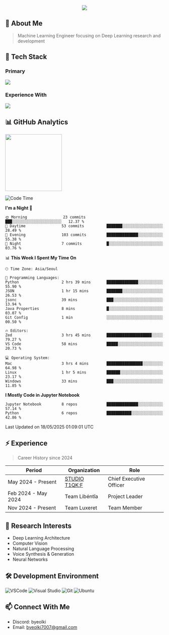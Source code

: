 <div align="center">
  <img src="https://capsule-render.vercel.app/api?type=waving&color=gradient&height=200&section=header&text=Hello%20World!&fontSize=50&animation=twinkling" />
</div>

## 🌌 About Me
> Machine Learning Engineer focusing on Deep Learning research and development

## 🎯 Tech Stack

### Primary
<div align="left">
  <img src="https://skillicons.dev/icons?i=python,pytorch" />
</div>

### Experience With
<div align="left">
  <img src="https://skillicons.dev/icons?i=js,html,css,java,lua,tensorflow,c,go,elixer" />
</div>

## 📊 GitHub Analytics
<div>
  <a href="https://solved.ac/byeolki">
    <img align="center" height="180em" src="http://mazassumnida.wtf/api/v2/generate_badge?boj=byeolki" />
  </a>
</div>

<!--START_SECTION:waka-->
![Code Time](http://img.shields.io/badge/Code%20Time-20%20hrs%2028%20mins-blue)

**I'm a Night 🦉** 

```text
🌞 Morning                23 commits          ███░░░░░░░░░░░░░░░░░░░░░░   12.37 % 
🌆 Daytime                53 commits          ███████░░░░░░░░░░░░░░░░░░   28.49 % 
🌃 Evening                103 commits         ██████████████░░░░░░░░░░░   55.38 % 
🌙 Night                  7 commits           █░░░░░░░░░░░░░░░░░░░░░░░░   03.76 % 
```


📊 **This Week I Spent My Time On** 

```text
🕑︎ Time Zone: Asia/Seoul

💬 Programming Languages: 
Python                   2 hrs 39 mins       ██████████████░░░░░░░░░░░   55.90 % 
JSON                     1 hr 15 mins        ███████░░░░░░░░░░░░░░░░░░   26.53 % 
jsonc                    39 mins             ███░░░░░░░░░░░░░░░░░░░░░░   13.94 % 
Java Properties          8 mins              █░░░░░░░░░░░░░░░░░░░░░░░░   03.07 % 
Git Config               1 min               ░░░░░░░░░░░░░░░░░░░░░░░░░   00.50 % 

🔥 Editors: 
Zed                      3 hrs 45 mins       ████████████████████░░░░░   79.27 % 
VS Code                  58 mins             █████░░░░░░░░░░░░░░░░░░░░   20.73 % 

💻 Operating System: 
Mac                      3 hrs 4 mins        ████████████████░░░░░░░░░   64.98 % 
Linux                    1 hr 5 mins         ██████░░░░░░░░░░░░░░░░░░░   23.17 % 
Windows                  33 mins             ███░░░░░░░░░░░░░░░░░░░░░░   11.85 % 
```

**I Mostly Code in Jupyter Notebook** 

```text
Jupyter Notebook         8 repos             ██████████████░░░░░░░░░░░   57.14 % 
Python                   6 repos             ███████████░░░░░░░░░░░░░░   42.86 % 
```




 Last Updated on 18/05/2025 01:09:01 UTC
<!--END_SECTION:waka-->

## ⚡ Experience
> Career History since 2024

| Period | Organization | Role |
|--------|-------------|------|
| May 2024 - Present | [STUDIO T1QK:F](https://github.com/T1QK-F) | Chief Executive Officer |
| Feb 2024 - May 2024 | Team Libéntĭa | Project Leader |
| Nov 2024 - Present | Team Luxeret | Team Member |

## 🔬 Research Interests
- Deep Learning Architecture
- Computer Vision
- Natural Language Processing
- Voice Synthesis & Generation
- Neural Networks

## 🛠 Development Environment
![VSCode](https://skillicons.dev/icons?i=vscode)
![Visual Studio](https://skillicons.dev/icons?i=visualstudio)
![Git](https://skillicons.dev/icons?i=git)
![Ubuntu](https://skillicons.dev/icons?i=ubuntu)

## 📫 Connect With Me
- Discord: byeolki
- Email: byeolki7007@gmail.com
